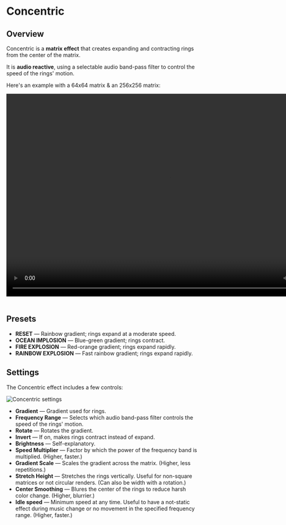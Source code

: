 # Concentric

## Overview

Concentric is a **matrix effect** that creates expanding and contracting rings from the center of the matrix.

It is **audio reactive**, using a selectable audio band-pass filter to control the speed of the rings' motion.

Here's an example with a 64x64 matrix & an 256x256 matrix:

<video width="853" height="530" controls loop>
   <source src="../../_static/effects/matrix/concentric/example.mp4" type="video/mp4">
   Your browser does not support the video tag.
</video>
<br><br>

## Presets

- **RESET** — Rainbow gradient; rings expand at a moderate speed.
- **OCEAN IMPLOSION** — Blue-green gradient; rings contract.
- **FIRE EXPLOSION** — Red-orange gradient; rings expand rapidly.
- **RAINBOW EXPLOSION** — Fast rainbow gradient; rings expand rapidly.
## Settings

The Concentric effect includes a few controls:

![Concentric settings](/_static/effects/matrix/concentric/settings.png)

- **Gradient** — Gradient used for rings.
- **Frequency Range** — Selects which audio band-pass filter controls the speed of the rings' motion.
- **Rotate** — Rotates the gradient.
- **Invert** — If on, makes rings contract instead of expand.
- **Brightness** — Self-explanatory.
- **Speed Multiplier** — Factor by which the power of the frequency band is multiplied. (Higher, faster.)
- **Gradient Scale** — Scales the gradient across the matrix. (Higher, less repetitions.)
- **Stretch Height** — Stretches the rings vertically. Useful for non-square matrices or not circular renders. (Can also be width with a rotation.)
- **Center Smoothing** — Blures the center of the rings to reduce harsh color change. (Higher, blurrier.)
- **Idle speed** — Minimum speed at any time. Useful to have a not-static effect during music change or no movement in the specified frequency range. (Higher, faster.)
